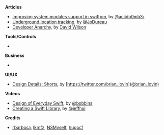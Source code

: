 **Articles**

* [Improving system modules support in swiftpm](http://ankit.im/swift/2016/03/26/improving-system-modules-support-in-swiftpm/), by [@aciidb0mb3r](https://twitter.com/aciidb0mb3r)
* [Underground location tracking](https://medium.com/snips-ai/underground-location-tracking-3ea56803dddc), by [@JoDureau](https://twitter.com/jodureau)
* [Developer Anarchy](http://dawilson.co.uk/blog/developer-anarchy/), by [David Wilson](http://twitter.com/mrdawilson)

**Tools/Controls**

* 

**Business**

*


**UI/UX**

* [Design Details: Shorts](http://www.brianlovin.com/design-details/shorts-for-ios), by [https://twitter.com/brian_lovin](@brian_lovin)

**Videos**

* [Design of Everyday Swift](https://realm.io/news/tryswift-rachel-bobbins-design-everyday-swift/), by [@bobbins](https://twitter.com/bobbins)
* [Creating a Swift Library](https://realm.io/news/tryswift-jeff-hui-creating-a-swift-library/), by [@jeffhui](https://twitter.com/jeffhui)

**Credits**

* [rbarbosa](https://github.com/rbarbosa), [lkmfz](https://github.com/lkfmz), [NSMyself](https://github.com/NSMyself), [hugocf](https://github.com/hugocf)
